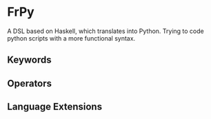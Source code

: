 # FrPy

A DSL based on Haskell, which translates into Python. Trying to code python scripts with a more functional syntax.

## Keywords


## Operators


## Language Extensions

